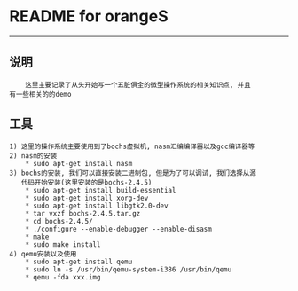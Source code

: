 # **README for orangeS** #
***


## **说明** ##
        这里主要记录了从头开始写一个五脏俱全的微型操作系统的相关知识点, 并且
    有一些相关的的demo



## **工具** ##
    1) 这里的操作系统主要使用到了bochs虚拟机, nasm汇编编译器以及gcc编译器等
    2) nasm的安装
        * sudo apt-get install nasm
    3) bochs的安装, 我们可以直接安装二进制包, 但是为了可以调试, 我们选择从源
       代码开始安装(这里安装的是bochs-2.4.5)
        * sudo apt-get install build-essential
        * sudo apt-get install xorg-dev
        * sudo apt-get install libgtk2.0-dev
        * tar vxzf bochs-2.4.5.tar.gz 
        * cd bochs-2.4.5/
        * ./configure --enable-debugger --enable-disasm
        * make
        * sudo make install 
    4) qemu安装以及使用
        * sudo apt-get install qemu 
        * sudo ln -s /usr/bin/qemu-system-i386 /usr/bin/qemu 
        * qemu -fda xxx.img
